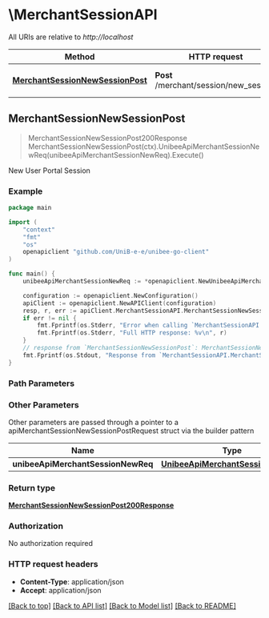 # \MerchantSessionAPI

All URIs are relative to *http://localhost*

Method | HTTP request | Description
------------- | ------------- | -------------
[**MerchantSessionNewSessionPost**](MerchantSessionAPI.md#MerchantSessionNewSessionPost) | **Post** /merchant/session/new_session | New User Portal Session



## MerchantSessionNewSessionPost

> MerchantSessionNewSessionPost200Response MerchantSessionNewSessionPost(ctx).UnibeeApiMerchantSessionNewReq(unibeeApiMerchantSessionNewReq).Execute()

New User Portal Session

### Example

```go
package main

import (
	"context"
	"fmt"
	"os"
	openapiclient "github.com/UniB-e-e/unibee-go-client"
)

func main() {
	unibeeApiMerchantSessionNewReq := *openapiclient.NewUnibeeApiMerchantSessionNewReq("Email_example", "ExternalUserId_example") // UnibeeApiMerchantSessionNewReq | 

	configuration := openapiclient.NewConfiguration()
	apiClient := openapiclient.NewAPIClient(configuration)
	resp, r, err := apiClient.MerchantSessionAPI.MerchantSessionNewSessionPost(context.Background()).UnibeeApiMerchantSessionNewReq(unibeeApiMerchantSessionNewReq).Execute()
	if err != nil {
		fmt.Fprintf(os.Stderr, "Error when calling `MerchantSessionAPI.MerchantSessionNewSessionPost``: %v\n", err)
		fmt.Fprintf(os.Stderr, "Full HTTP response: %v\n", r)
	}
	// response from `MerchantSessionNewSessionPost`: MerchantSessionNewSessionPost200Response
	fmt.Fprintf(os.Stdout, "Response from `MerchantSessionAPI.MerchantSessionNewSessionPost`: %v\n", resp)
}
```

### Path Parameters



### Other Parameters

Other parameters are passed through a pointer to a apiMerchantSessionNewSessionPostRequest struct via the builder pattern


Name | Type | Description  | Notes
------------- | ------------- | ------------- | -------------
 **unibeeApiMerchantSessionNewReq** | [**UnibeeApiMerchantSessionNewReq**](UnibeeApiMerchantSessionNewReq.md) |  | 

### Return type

[**MerchantSessionNewSessionPost200Response**](MerchantSessionNewSessionPost200Response.md)

### Authorization

No authorization required

### HTTP request headers

- **Content-Type**: application/json
- **Accept**: application/json

[[Back to top]](#) [[Back to API list]](../README.md#documentation-for-api-endpoints)
[[Back to Model list]](../README.md#documentation-for-models)
[[Back to README]](../README.md)

